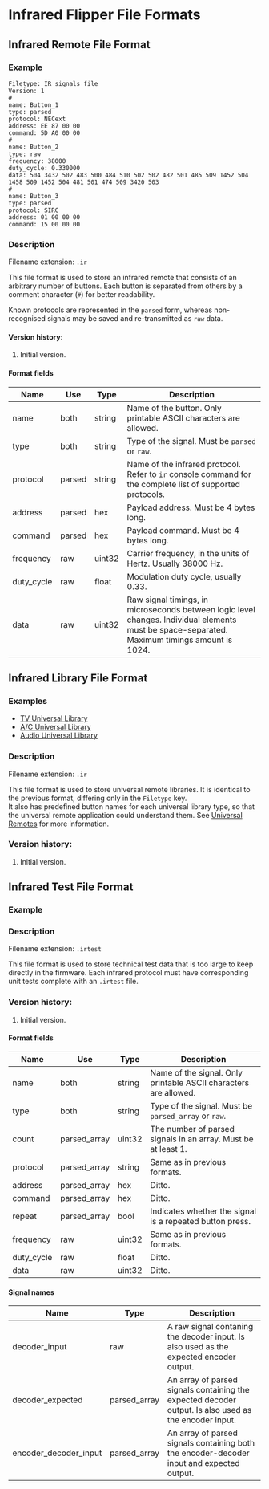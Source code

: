 # Infrared Flipper File Formats

## Infrared Remote File Format
### Example

    Filetype: IR signals file
    Version: 1
    # 
    name: Button_1
    type: parsed
    protocol: NECext
    address: EE 87 00 00
    command: 5D A0 00 00
    #
    name: Button_2
    type: raw
    frequency: 38000
    duty_cycle: 0.330000
    data: 504 3432 502 483 500 484 510 502 502 482 501 485 509 1452 504 1458 509 1452 504 481 501 474 509 3420 503
    #
    name: Button_3
    type: parsed
    protocol: SIRC
    address: 01 00 00 00
    command: 15 00 00 00

### Description
Filename extension: `.ir`

This file format is used to store an infrared remote that consists of an arbitrary number of buttons. 
Each button is separated from others by a comment character (`#`) for better readability.

Known protocols are represented in the `parsed` form, whereas non-recognised signals may be saved and re-transmitted as `raw` data.

#### Version history:
1. Initial version.

#### Format fields
| Name       | Use     | Type   | Description |
| ---------- | ------- | ------ |------------ |
| name       | both    | string | Name of the button. Only printable ASCII characters are allowed. |
| type       | both    | string | Type of the signal. Must be `parsed` or `raw`.  |
| protocol   | parsed  | string | Name of the infrared protocol. Refer to `ir` console command for the complete list of supported protocols. |
| address    | parsed  | hex    | Payload address. Must be 4 bytes long. |
| command    | parsed  | hex    | Payload command. Must be 4 bytes long. |
| frequency  | raw     | uint32 | Carrier frequency, in the units of Hertz. Usually 38000 Hz. |
| duty_cycle | raw     | float  | Modulation duty cycle, usually 0.33. |
| data       | raw     | uint32 | Raw signal timings, in microseconds between logic level changes. Individual elements must be space-separated. Maximum timings amount is 1024. |

## Infrared Library File Format
### Examples
- [TV Universal Library](/assets/resources/infrared/assets/tv.ir)
- [A/C Universal Library](/assets/resources/infrared/assets/ac.ir)
- [Audio Universal Library](/assets/resources/infrared/assets/audio.ir)

### Description
Filename extension: `.ir`

This file format is used to store universal remote libraries. It is identical to the previous format, differing only in the `Filetype` key.\
It also has predefined button names for each universal library type, so that the universal remote application could understand them.
See [Universal Remotes](/documentation/UniversalRemotes.md) for more information.

### Version history:
1. Initial version.

## Infrared Test File Format
### Example

### Description
Filename extension: `.irtest`

This file format is used to store technical test data that is too large to keep directly in the firmware. 
Each infrared protocol must have corresponding unit tests complete with an `.irtest` file.

### Version history:
1. Initial version.

#### Format fields
| Name       | Use          | Type   | Description |
| ---------- | ------------ | ------ |------------ |
| name       | both         | string | Name of the signal. Only printable ASCII characters are allowed. |
| type       | both         | string | Type of the signal. Must be `parsed_array` or `raw`.  |
| count      | parsed_array | uint32 | The number of parsed signals in an array. Must be at least 1. |
| protocol   | parsed_array | string | Same as in previous formats. |
| address    | parsed_array | hex    | Ditto. |
| command    | parsed_array | hex    | Ditto. |
| repeat     | parsed_array | bool   | Indicates whether the signal is a repeated button press. |
| frequency  | raw          | uint32 | Same as in previous formats. |
| duty_cycle | raw          | float  | Ditto. |
| data       | raw          | uint32 | Ditto. |

#### Signal names
| Name                  | Type         | Description |
| --------------------- | ------------ | ----------- |
| decoder_input         | raw          | A raw signal contaning the decoder input. Is also used as the expected encoder output. |
| decoder_expected      | parsed_array | An array of parsed signals containing the expected decoder output. Is also used as the encoder input. |
| encoder_decoder_input | parsed_array | An array of parsed signals containing both the encoder-decoder input and expected output. |
